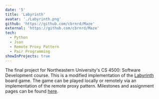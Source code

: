 ```yaml
---
date: '5'
title: 'Labyrinth'
avatar: './Labyrinth.png'
github: 'https://github.com/cbrnrd/Maze'
external: 'https://github.com/cbrnrd/Maze'
tech:
  - Python
  - Json
  - Remote Proxy Pattern
  - Pair Programming
showInProjects: true
---
```


The final project for Northeastern University's CS 4500: Software Development course. This is a modified implementation of the [Labyrinth](https://boardgamegeek.com/boardgame/1219/labyrinth) board game.
The game can be played locally or remotely via an implementation of the remote proxy pattern.
Milestones and assignment pages can be found [here](https://web.archive.org/web/20221229221611/https://course.ccs.neu.edu/cs4500f22/assignments.html).
